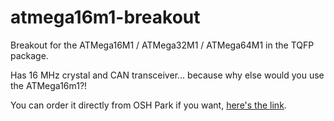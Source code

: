 # atmega16m1-breakout
Breakout for the ATMega16M1 / ATMega32M1 / ATMega64M1 in the TQFP package.

Has 16 MHz crystal and CAN transceiver... because why else would you use the ATMega16m1?!

You can order it directly from OSH Park if you want, [here's the link](https://oshpark.com/shared_projects/IkiqLfbC).

